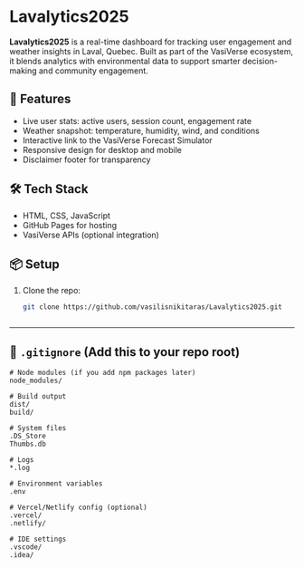 # Lavalytics2025

**Lavalytics2025** is a real-time dashboard for tracking user engagement and weather insights in Laval, Quebec. Built as part of the VasiVerse ecosystem, it blends analytics with environmental data to support smarter decision-making and community engagement.

## 🚀 Features
- Live user stats: active users, session count, engagement rate
- Weather snapshot: temperature, humidity, wind, and conditions
- Interactive link to the VasiVerse Forecast Simulator
- Responsive design for desktop and mobile
- Disclaimer footer for transparency

## 🛠️ Tech Stack
- HTML, CSS, JavaScript
- GitHub Pages for hosting
- VasiVerse APIs (optional integration)

## 📦 Setup
1. Clone the repo:
   ```bash
   git clone https://github.com/vasilisnikitaras/Lavalytics2025.git



---

## 🧹 `.gitignore` (Add this to your repo root)

```gitignore
# Node modules (if you add npm packages later)
node_modules/

# Build output
dist/
build/

# System files
.DS_Store
Thumbs.db

# Logs
*.log

# Environment variables
.env

# Vercel/Netlify config (optional)
.vercel/
.netlify/

# IDE settings
.vscode/
.idea/
